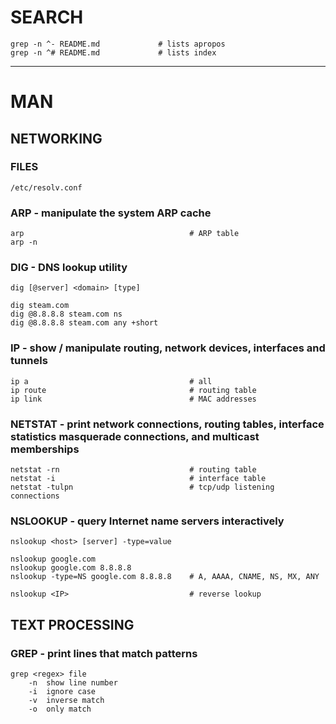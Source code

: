 # SEARCH

```
grep -n ^- README.md             # lists apropos
grep -n ^# README.md             # lists index
```

--------------------------------------------------------------------------------

# MAN

## NETWORKING

### FILES

```
/etc/resolv.conf
```

### ARP - manipulate the system ARP cache

```
arp                                     # ARP table
arp -n
```

### DIG - DNS lookup utility

```
dig [@server] <domain> [type]

dig steam.com
dig @8.8.8.8 steam.com ns
dig @8.8.8.8 steam.com any +short
```

### IP - show / manipulate routing, network devices, interfaces and tunnels

```
ip a                                    # all
ip route                                # routing table
ip link                                 # MAC addresses
```

### NETSTAT - print network connections, routing tables, interface statistics masquerade connections, and multicast memberships

```
netstat -rn                             # routing table
netstat -i                              # interface table
netstat -tulpn                          # tcp/udp listening connections 
```

### NSLOOKUP - query Internet name servers interactively

```
nslookup <host> [server] -type=value

nslookup google.com
nslookup google.com 8.8.8.8
nslookup -type=NS google.com 8.8.8.8    # A, AAAA, CNAME, NS, MX, ANY

nslookup <IP>                           # reverse lookup
```

## TEXT PROCESSING

### GREP - print lines that match patterns

```
grep <regex> file
    -n  show line number
    -i  ignore case
    -v  inverse match
    -o  only match
```
